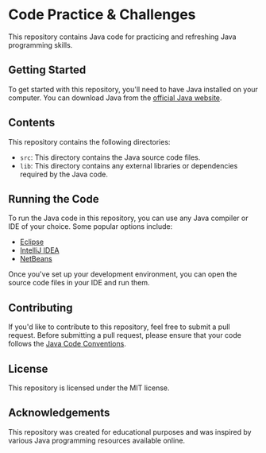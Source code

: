 # Code Practice & Challenges

This repository contains Java code for practicing and refreshing Java programming skills.

## Getting Started

To get started with this repository, you'll need to have Java installed on your computer. You can download Java from the [official Java website](https://www.java.com/en/download/).

## Contents

This repository contains the following directories:

- `src`: This directory contains the Java source code files.
- `lib`: This directory contains any external libraries or dependencies required by the Java code.

## Running the Code

To run the Java code in this repository, you can use any Java compiler or IDE of your choice. Some popular options include:

- [Eclipse](https://www.eclipse.org/downloads/)
- [IntelliJ IDEA](https://www.jetbrains.com/idea/)
- [NetBeans](https://netbeans.apache.org/)

Once you've set up your development environment, you can open the source code files in your IDE and run them.

## Contributing

If you'd like to contribute to this repository, feel free to submit a pull request. Before submitting a pull request, please ensure that your code follows the [Java Code Conventions](https://www.oracle.com/java/technologies/javase/codeconventions-introduction.html).

## License

This repository is licensed under the MIT license.

## Acknowledgements

This repository was created for educational purposes and was inspired by various Java programming resources available online.
